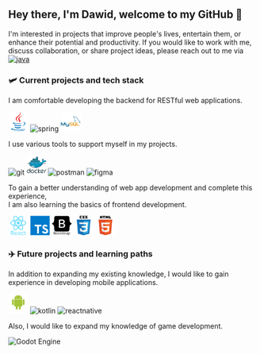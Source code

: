 <h2>Hey there, I'm Dawid, welcome to my GitHub 👋</h2>

I'm interested in projects that improve people's lives, entertain them, or enhance their potential and productivity. If you would like to work with me, 
discuss collaboration, or share project ideas, please reach out to me via <a href="https://www.linkedin.com/in/dwydmuch/" target="_blank">
<img src="https://content.linkedin.com/content/dam/me/business/en-us/amp/brand-site/v2/bg/LI-Logo.svg.original.svg" alt="java" width="80" height="15"></a>

<h3>🛩️ Current projects and tech stack</h4>

I am comfortable developing the backend for RESTful web applications.<br>

<p><img src="https://raw.githubusercontent.com/devicons/devicon/master/icons/java/java-original.svg" alt="java" width="40" height="40"/> 
<img src="https://www.vectorlogo.zone/logos/springio/springio-icon.svg" alt="spring" width="40" height="40"/> 
<img src="https://raw.githubusercontent.com/devicons/devicon/master/icons/mysql/mysql-original-wordmark.svg" alt="mysql" width="40" height="40"/></p>

I use various tools to support myself in my projects.

<p><img src="https://www.vectorlogo.zone/logos/git-scm/git-scm-icon.svg" alt="git" width="40" height="40"/>
<img src="https://raw.githubusercontent.com/devicons/devicon/master/icons/docker/docker-original-wordmark.svg" alt="docker" width="40" height="40"/>
<img src="https://www.vectorlogo.zone/logos/getpostman/getpostman-icon.svg" alt="postman" width="40" height="40"/>
<img src="https://www.vectorlogo.zone/logos/figma/figma-icon.svg" alt="figma" width="40" height="40"/></p>

To gain a better understanding of web app development and complete this experience,<br>
I am also learning the basics of frontend development.

<p><img src="https://raw.githubusercontent.com/devicons/devicon/master/icons/react/react-original-wordmark.svg" alt="react" width="40" height="40"/>
<img src="https://raw.githubusercontent.com/devicons/devicon/master/icons/typescript/typescript-original.svg" alt="typescript" width="40" height="40"/>
<img src="https://raw.githubusercontent.com/devicons/devicon/master/icons/bootstrap/bootstrap-plain-wordmark.svg" alt="bootstrap" width="40" height="40"/>
<img src="https://raw.githubusercontent.com/devicons/devicon/master/icons/css3/css3-original-wordmark.svg" alt="css3" width="40" height="40"/>
<img src="https://raw.githubusercontent.com/devicons/devicon/master/icons/html5/html5-original-wordmark.svg" alt="html5" width="40" height="40"/></p>

<h3>✈️ Future projects and learning paths</h4>

In addition to expanding my existing knowledge, I would like to gain experience in developing mobile applications.

<p><img src="https://raw.githubusercontent.com/devicons/devicon/master/icons/android/android-original-wordmark.svg" alt="android" width="40" height="40"/>
<img src="https://www.vectorlogo.zone/logos/kotlinlang/kotlinlang-icon.svg" alt="kotlin" width="40" height="40"/>
<img src="https://reactnative.dev/img/header_logo.svg" alt="reactnative" width="40" height="40"/></p>

Also, I would like to expand my knowledge of game development.

<p><img src="https://upload.wikimedia.org/wikipedia/commons/thumb/6/6a/Godot_icon.svg/2048px-Godot_icon.svg.png" alt="Godot Engine" width="40" height="40"/></p>









<!--
**dwydm/dwydm** is a ✨ _special_ ✨ repository because its `README.md` (this file) appears on your GitHub profile.
⬇️🔽✅
Here are some ideas to get you started:
🛩️

🤖👾✈️🛩️🏍️🔥📳
🇺🇲🇬🇧👾✈️🛩️🏍️🔥📳
### Hi there 👋
🚀
- 🔭 I’m currently working on ...
- 🌱 I’m currently learning ...
- 👯 I’m looking to collaborate on ...
- 🤔 I’m looking for help with ...
- 💬 Ask me about ...
- 📫 How to reach me: ...
- 😄 Pronouns: ...
- ⚡ Fun fact: ...
-->
